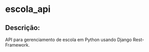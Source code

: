 # escola_api
Descrição:
----------
API para gerenciamento de escola em Python usando Django Rest-Framework.
